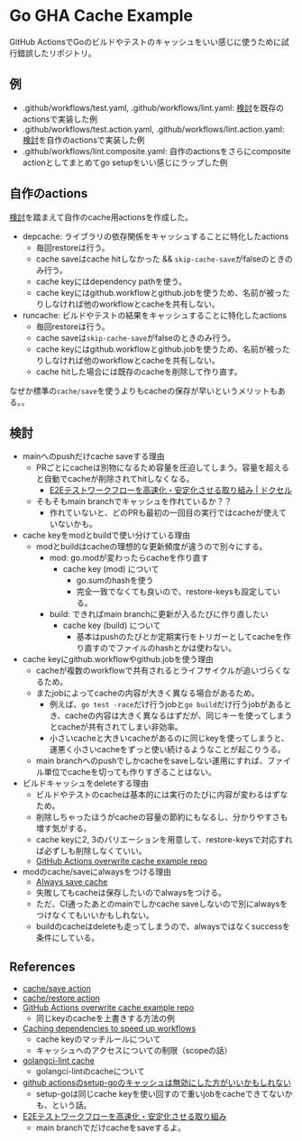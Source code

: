 # Go GHA Cache Example

GitHub ActionsでGoのビルドやテストのキャッシュをいい感じに使うために試行錯誤したリポジトリ。

## 例

- .github/workflows/test.yaml, .github/workflows/lint.yaml: [検討](#検討)を既存のactionsで実装した例
- .github/workflows/test.action.yaml, .github/workflows/lint.action.yaml: [検討](#検討)を自作のactionsで実装した例
- .github/workflows/lint.composite.yaml: 自作のactionsをさらにcomposite actionとしてまとめてgo setupをいい感じにラップした例

## 自作のactions

[検討](#検討)を踏まえて自作のcache用actionsを作成した。

- depcache: ライブラリの依存関係をキャッシュすることに特化したactions
  - 毎回restoreは行う。
  - cache saveはcache hitしなかった && `skip-cache-save`がfalseのときのみ行う。
  - cache keyにはdependency pathを使う。
  - cache keyにはgithub.workflowとgithub.jobを使うため、名前が被ったりしなければ他のworkflowとcacheを共有しない。
- runcache: ビルドやテストの結果をキャッシュすることに特化したactions
  - 毎回restoreは行う。
  - cache saveは`skip-cache-save`がfalseのときのみ行う。
  - cache keyにはgithub.workflowとgithub.jobを使うため、名前が被ったりしなければ他のworkflowとcacheを共有しない。
  - cache hitした場合には既存のcacheを削除して作り直す。

なぜか標準の`cache/save`を使うよりもcacheの保存が早いというメリットもある。。

## 検討

- mainへのpushだけcache saveする理由
  - PRごとにcacheは別物になるため容量を圧迫してしまう。容量を超えると自動でcacheが削除されてhitしなくなる。
    - [E2Eテストワークフローを高速化・安定化させる取り組み | ドクセル](https://www.docswell.com/s/r4mimu/ZXYR73-2024-05-16-184345#p13)
  - そもそもmain branchでキャッシュを作れているか？？
    - 作れていないと、どのPRも最初の一回目の実行ではcacheが使えていないかも。
- cache keyをmodとbuildで使い分けている理由
  - modとbuildはcacheの理想的な更新頻度が違うので別々にする。
    - mod: go.modが変わったらcacheを作り直す
      - cache key (mod) について
        - go.sumのhashを使う
        - 完全一致でなくても良いので、restore-keysも設定している。
    - build: できればmain branchに更新が入るたびに作り直したい
      - cache key (build) について
        - 基本はpushのたびとか定期実行をトリガーとしてcacheを作り直すのでファイルのhashとかは使わない。
- cache keyにgithub.workflowやgithub.jobを使う理由
  - cacheが複数のworkflowで共有されるとライフサイクルが追いづらくなるため。
  - またjobによってcacheの内容が大きく異なる場合があるため。
    - 例えば、`go test -race`だけ行うjobと`go build`だけ行うjobがあるとき、cacheの内容は大きく異なるはずだが、同じキーを使ってしまうとcacheが共有されてしまい非効率。
    - 小さいcacheと大きいcacheがあるのに同じkeyを使ってしまうと、運悪く小さいcacheをずっと使い続けるようなことが起こりうる。
  - main branchへのpushでしかcacheをsaveしない運用にすれば、ファイル単位でcacheを切っても作りすぎることはない。
- ビルドキャッシュをdeleteする理由
  - ビルドやテストのcacheは基本的には実行のたびに内容が変わるはずなため。
  - 削除しちゃったほうがcacheの容量の節約にもなるし、分かりやすさも増す気がする。
  - cache keyに2, 3のバリエーションを用意して、restore-keysで対応すれば必ずしも削除しなくていい。
  - [GitHub Actions overwrite cache example repo](https://github.com/azu/github-actions-overwrite-cache-example)
- modのcache/saveにalwaysをつける理由
  - [Always save cache](https://github.com/actions/setup-go/blob/0a12ed9d6a96ab950c8f026ed9f722fe0da7ef32/src/package-managers.ts#L13)
  - 失敗してもcacheは保存したいのでalwaysをつける。
  - ただ、CI通ったあとのmainでしかcache saveしないので別にalwaysをつけなくてもいいかもしれない。
  - buildのcacheはdeleteも走ってしまうので、alwaysではなくsuccessを条件にしている。

## References

- [cache/save action](https://github.com/actions/cache/blob/main/save/README.md)
- [cache/restore action](https://github.com/actions/cache/blob/main/restore/README.md)
- [GitHub Actions overwrite cache example repo](https://github.com/azu/github-actions-overwrite-cache-example)
  - 同じkeyのcacheを上書きする方法の例
- [Caching dependencies to speed up workflows](https://docs.github.com/en/actions/using-workflows/caching-dependencies-to-speed-up-workflows)
  - cache keyのマッチルールについて
  - キャッシュへのアクセスについての制限（scopeの話）
- [golangci-lint cache](https://golangci-lint.run/usage/configuration/#cache)
  - golangci-lintのcacheについて
- [github actionsのsetup-goのキャッシュは無効にした方がいいかもしれない](https://zenn.dev/goryudyuma/articles/f387dba8838ff7)
  - setup-goは同じcache keyを使い回すので重いjobをcacheできてないかも、という話。
- [E2Eテストワークフローを高速化・安定化させる取り組み](https://www.docswell.com/s/r4mimu/ZXYR73-2024-05-16-184345#p14)
  - main branchでだけcacheをsaveするよ。
